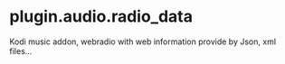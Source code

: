 # plugin.audio.radio_data
Kodi music addon, webradio with web information provide by Json, xml files...
